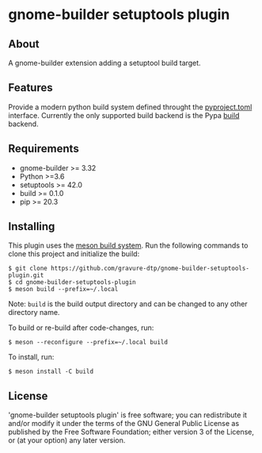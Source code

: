 # gnome-builder setuptools plugin

## About

A gnome-builder extension adding a setuptool build target.


## Features

Provide a modern python build system defined throught the [pyproject.toml](https://pip.pypa.io/en/stable/reference/build-system/pyproject-toml/) interface.
Currently the only supported build backend is the Pypa [build](https://pypa-build.readthedocs.io/en/latest/) backend.

## Requirements

* gnome-builder >= 3.32
* Python >=3.6
* setuptools >= 42.0
* build >= 0.1.0
* pip >= 20.3


## Installing

This plugin uses the [meson build system](http://mesonbuild.com/). Run the following
commands to clone this project and initialize the build:

```
$ git clone https://github.com/gravure-dtp/gnome-builder-setuptools-plugin.git
$ cd gnome-builder-setuptools-plugin
$ meson build --prefix=~/.local
```

Note: `build` is the build output directory and can be changed to any other
directory name.

To build or re-build after code-changes, run:

```
$ meson --reconfigure --prefix=~/.local build
```

To install, run:

```
$ meson install -C build
```


## License

'gnome-builder setuptools plugin' is free software; you can redistribute it and/or modify it under the terms of the GNU General Public License as published by the Free Software Foundation; either version 3 of the License, or (at your option) any later version.

